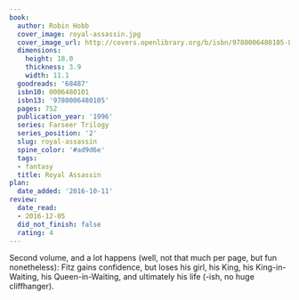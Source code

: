 ```yaml
---
book:
  author: Robin Hobb
  cover_image: royal-assassin.jpg
  cover_image_url: http://covers.openlibrary.org/b/isbn/9780006480105-L.jpg
  dimensions:
    height: 18.0
    thickness: 3.9
    width: 11.1
  goodreads: '68487'
  isbn10: 0006480101
  isbn13: '9780006480105'
  pages: 752
  publication_year: '1996'
  series: Farseer Trilogy
  series_position: '2'
  slug: royal-assassin
  spine_color: '#ad9d6e'
  tags:
  - fantasy
  title: Royal Assassin
plan:
  date_added: '2016-10-11'
review:
  date_read:
  - 2016-12-05
  did_not_finish: false
  rating: 4
---
```


Second volume, and a lot happens (well, not that much per page, but fun nonetheless): Fitz gains confidence, but loses his girl, his King, his King-in-Waiting, his Queen-in-Waiting, and ultimately his life (-ish, no huge cliffhanger).
